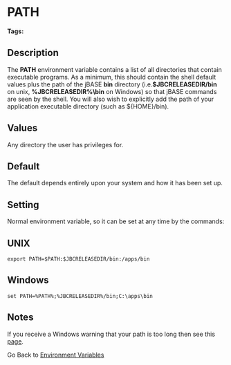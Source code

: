 # PATH

<PageHeader />

**Tags:**
<badge text='environment variables' vertical='middle' />

## Description

The **PATH** environment variable contains a list of all directories that contain executable programs. As a minimum, this should contain the shell default values plus the path of the jBASE **bin** directory (i.e.**$JBCRELEASEDIR/bin** on unix, **%JBCRELEASEDIR%\bin** on Windows) so that jBASE commands are seen by the shell. You will also wish to explicitly add the path of your application executable directory (such as ${HOME}/bin).

## Values

Any directory the user has privileges for.

## Default

The default depends entirely upon your system and how it has been set up.

## Setting

Normal environment variable, so it can be set at any time by the commands:

## UNIX

```
export PATH=$PATH:$JBCRELEASEDIR/bin:/apps/bin
```

## Windows

```
set PATH=%PATH%;%JBCRELEASEDIR%/bin;C:\apps\bin
```

## Notes

If you receive a Windows warning that your path is too long then see this [page](./../notes-on-environment-variables-for-the-jbase-compiler).

Go Back to [Environment Variables](./../README.md)

  
<PageFooter />
